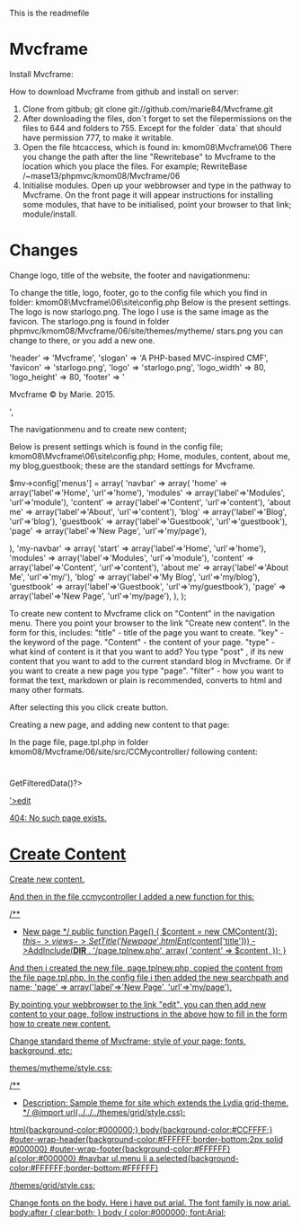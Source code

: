 
This is the readmefile

Mvcframe 
========


Install Mvcframe:

How to download Mvcframe from github and install on server:

1. Clone from gitbub; git clone git://github.com/marie84/Mvcframe.git
2. After downloading the files, don´t forget to set the filepermissions on the files to 644 and folders to 755. Except for the 
folder `data´ that should have permission 777, to make it writable.  
3. Open the file htcaccess, which is found in: kmom08\Mvcframe\06 
There you change the path after the line "Rewritebase" to Mvcframe to the location which you place the files. For example; 
RewriteBase /~mase13/phpmvc/kmom08/Mvcframe/06
4. Initialise modules. Open up your webbrowser and type in the pathway to Mvcframe. On the front page it will appear instructions for installing some 
modules, that have to be initialised, point your browser to that link; module/install.  


Changes 
=======

Change logo, title of the website, the footer and navigationmenu:

To change the title, logo, footer, go to the config file which you find in folder: kmom08\Mvcframe\06\site\config.php
Below is the present settings. The logo is now starlogo.png. The logo I use is the same image as the favicon. 
The starlogo.png is found in folder phpmvc/kmom08/Mvcframe/06/site/themes/mytheme/
stars.png you can change to there, or you add a new one. 

'header' => 'Mvcframe',
    'slogan' => 'A PHP-based MVC-inspired CMF',
    'favicon' => 'starlogo.png',
    'logo' => 'starlogo.png',
    'logo_width'  => 80,
    'logo_height' => 80,
    'footer' => '<p>Mvcframe &copy; by Marie. 2015.</p>',
	

The navigationmenu and to create new content;

Below is present settings which is found in the config file; kmom08\Mvcframe\06\site\config.php; Home, modules, content, about me, my blog,guestbook; 
these are the standard settings for Mvcframe. 
 
$mv->config['menus'] = array(
  'navbar' => array(
    'home'      => array('label'=>'Home', 'url'=>'home'),
    'modules'   => array('label'=>'Modules', 'url'=>'module'),
    'content'   => array('label'=>'Content', 'url'=>'content'),
	'about me'  => array('label'=>'About', 'url'=>'content'),
	'blog'      => array('label'=>'Blog', 'url'=>'blog'),
    'guestbook' => array('label'=>'Guestbook', 'url'=>'guestbook'),
	'page' => array('label'=>'New Page', 'url'=>'my/page'),
	
	
    
  ),
  'my-navbar' => array(
    'start'      => array('label'=>'Home', 'url'=>'home'),
	'modules'      => array('label'=>'Modules', 'url'=>'module'),
	'content'      => array('label'=>'Content', 'url'=>'content'),
    'about me'      => array('label'=>'About Me', 'url'=>'my/'),
	'blog'      => array('label'=>'My Blog', 'url'=>'my/blog'),
    'guestbook' => array('label'=>'Guestbook', 'url'=>'my/guestbook'),
	'page' => array('label'=>'New Page', 'url'=>'my/page'),
  ),
);
	
To create new content to Mvcframe click on "Content" in the navigation menu. There you point your browser to the link "Create new content".
In the form for this, includes:
 "title" - title of the page you want to create. 
 "key" - the keyword of the page. 
 "Content" - the content of your page. 
 "type" - what kind of content is it that you want to add? You type "post" , if its new content that you want to add to the current standard blog in 
 Mvcframe. Or if you want to create a new page you type "page". 
 "filter" - how you want to format the text, markdown or plain is recommended, converts to html and many other formats.

After selecting this you click create button. 


Creating a new page, and adding new content to that page: 

In the page file, page.tpl.php in folder kmom08/Mvcframe/06/site/src/CCMycontroller/ 
following content: 

<?php if($content['id']):?>
  <h1><?=esc($content['title'])?></h1>
  <p><?=$content->GetFilteredData()?></p>
  <p class='smaller-text silent'><a href='<?=create_url("content/edit/{$content['id']}")?>'>edit</a> <a href='<?=create_url("content")?>'>
<?php else:?>
  <p>404: No such page exists.</p>
<?php endif;?>

<?php if($content['created']): ?>
  
<?php else: ?>
  <h1>Create Content</h1>
  <p>Create new content.</p>
<?php endif; ?>


And then in the file ccmycontroller I added a new function for this:

   /**
   * New page 
   */
  public function Page() {
    $content = new CMContent(3);
    $this->views->SetTitle('New page'.htmlEnt($content['title']))
                ->AddInclude(__DIR__ . '/page.tplnew.php', array(
                  'content' => $content,
                ));
  }
  
And then i created the new file, page.tplnew.php, copied the content from the file page.tpl.php.
In the config file i then added the new searchpath and name; 
  'page' => array('label'=>'New Page', 'url'=>'my/page'),
  
  
By pointing your webbrowser to the link "edit", you can then add new content to your page, follow instructions in the above how to 
fill in the form how to create new content. 

Change standard theme of Mvcframe; style of your page; fonts, background, etc:

themes/mytheme/style.css; 

/** 
 * Description: Sample theme for site which extends the Lydia grid-theme.
 */
@import url(../../../themes/grid/style.css);

html{background-color:#000000;}
body{background-color:#CCFFFF;}
#outer-wrap-header{background-color:#FFFFFF;border-bottom:2px solid #000000}
#outer-wrap-footer{background-color:#FFFFFF}
a{color:#000000}
#navbar ul.menu li a.selected{background-color:#FFFFFF;border-bottom:#FFFFFF}

/themes/grid/style.css; 

Change fonts on the body. Here i have put arial. The font family is now arial. 
body:after { clear:both; }
body {
  color:#000000;
  font:Arial;
  


